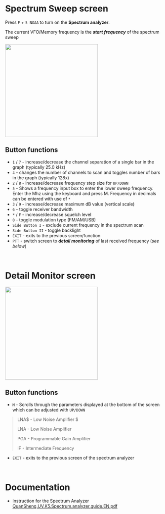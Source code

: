 # Spectrum Sweep screen
Press `F` + `5 NOAA` to turn on the **Spectrum analyzer**. 

The current VFO/Memory frequency is the **_start frequency_** of the spectrum sweep

<img src="https://github.com/egzumer/uv-k5-firmware-custom/assets/148579604/80dfe424-f5d4-432b-9b95-32d116db9bd9" width=300 />

##  Button functions
* `1` / `7` - increase/decrease the channel separation of a single bar in the graph (typically 25.0 kHz)
* `4` - changes the number of channels to scan and toggles number of bars in the graph (typically 128x)
* `2` / `8` - increase/decrease frequency step size for `UP/DOWN`
* `5` - Shows a frequency input box to enter the lower sweep frequency. Enter the Mhz using the keyboard and press M. Frequency in decimals can be entered with use of `*`
* `3` / `9` - increase/decrease maximum dB value (vertical scale)
* `6` - toggle receiver bandwidth
* `*` / `F` - increase/decrease squelch level
* `0` - toggle modulation type (FM/AM/USB)
* `Side Button I` - exclude  current frequency in the spectrum scan
* `Side Button II` - toggle backlight
* `EXIT` - exits to the previous screen/function
* `PTT` - switch screen to _**detail monitoring**_ of last received frequency (_see below_)
<br> 

# Detail Monitor screen
<img src="https://github.com/egzumer/uv-k5-firmware-custom/assets/148579604/e5bbde26-06a8-4dd6-8434-74ae99a8e101" width=300 />

##  Button functions
* `M` - Scrolls through the parameters displayed at the bottom of the screen which can be adjusted with `UP/DOWN`
> LNA$ - Low Noise Amplifier $
>
> LNA - Low Noise Amplifier
>
> PGA - Programmable Gain Amplifier
>
> IF - Intermediate Frequency

* `EXIT` - exits to the previous screen of the spectrum analyzer
<br> 

# Documentation
* Instruction for the Spectrum Analyzer
[QuanSheng.UV.K5.Spectrum.analyzer.guide.EN.pdf](https://github.com/egzumer/uv-k5-firmware-custom/files/13242741/QuanSheng.UV.K5.Spectrum.analyzer.guide.EN.pdf)



